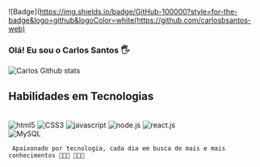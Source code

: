 
![Badge](https://img.shields.io/badge/GitHub-100000?style=for-the-badge&logo=github&logoColor=white(https://github.com/carlosbsantos-web)

  
### Olá! Eu sou o Carlos Santos 🖐


![Carlos Github stats](https://github-readme-stats.vercel.app/api?username=carlosbsantos-web&show_icons=true&theme=dracula)


## Habilidades em Tecnologias 

<div style="display: inline_block"><br/>
  <img align="center" alt="html5" src="https://img.shields.io/badge/HTML5-E34F26?style=for-the-badge&logo=html5&logoColor=white"
/>
  <img align="center" alt="CSS3" src="https://img.shields.io/badge/CSS3-1572B6?style=for-the-badge&logo=css3&logoColor=white"
/>
  <img align="center" alt="javascript" src="https://img.shields.io/badge/JavaScript-F7DF1E?style=for-the-badge&logo=javascript&logoColor=black"
/>
  <img align="center" alt="node.js" src="https://img.shields.io/badge/Node.js-43853D?style=for-the-badge&logo=node.js&logoColor=white"
/>
  <img align="center" alt="react.js" src="https://img.shields.io/badge/React-20232A?style=for-the-badge&logo=react&logoColor=61DAFB"
/>
  </div>
  <img align="center" alt="MySQL" src="https://img.shields.io/badge/MySQL-00000F?style=for-the-badge&logo=mysql&logoColor=white"
/>
     </div> <br/>
     
     Apaixonado por tecnologia, cada dia em busca de mais e mais conhecimentos 👨🏼‍💻 👨🏼‍💻
       
       
       
       
       
       
       
